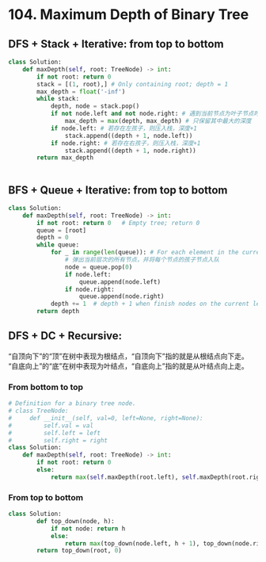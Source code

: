 # 104. Maximum Depth of Binary Tree

##  DFS + Stack + Iterative: from top to bottom
```python
class Solution:
    def maxDepth(self, root: TreeNode) -> int:
        if not root: return 0
        stack = [(1, root),] # Only containing root; depth = 1
        max_depth = float('-inf')
        while stack:
            depth, node = stack.pop()
            if not node.left and not node.right: # 遇到当前节点为叶子节点时，更新最大深度
                max_depth = max(depth, max_depth) # 只保留其中最大的深度
            if node.left: # 若存在左孩子，则压入栈，深度+1
                stack.append((depth + 1, node.left))
            if node.right: # 若存在右孩子，则压入栈，深度+1
                stack.append((depth + 1, node.right))
        return max_depth
    
```

## BFS + Queue + Iterative: from top to bottom
```python
class Solution:
    def maxDepth(self, root: TreeNode) -> int:
        if not root: return 0   # Empty tree; return 0
        queue = [root]
        depth = 0
        while queue:
            for _ in range(len(queue)): # For each element in the current level
                # 弹出当前层次的所有节点，并将每个节点的孩子节点入队
                node = queue.pop(0)
                if node.left:
                    queue.append(node.left)
                if node.right:
                    queue.append(node.right)
            depth += 1  # depth + 1 when finish nodes on the current level
        return depth
```

## DFS + DC + Recursive: 
“自顶向下”的“顶”在树中表现为根结点，“自顶向下”指的就是从根结点向下走。  
“自底向上”的“底”在树中表现为叶结点，“自底向上”指的就是从叶结点向上走。
### From bottom to top
```python
# Definition for a binary tree node.
# class TreeNode:
#     def __init__(self, val=0, left=None, right=None):
#         self.val = val
#         self.left = left
#         self.right = right
class Solution:
    def maxDepth(self, root: TreeNode) -> int:
        if not root: return 0
        else:
            return max(self.maxDepth(root.left), self.maxDepth(root.right)) + 1
```
### From top to bottom
```python
class Solution:
        def top_down(node, h):
            if not node: return h
            else:
                return max(top_down(node.left, h + 1), top_down(node.right, h + 1))
        return top_down(root, 0)
```

        


